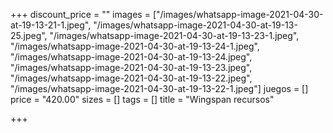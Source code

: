 +++
discount_price = ""
images = ["/images/whatsapp-image-2021-04-30-at-19-13-21-1.jpeg", "/images/whatsapp-image-2021-04-30-at-19-13-25.jpeg", "/images/whatsapp-image-2021-04-30-at-19-13-23-1.jpeg", "/images/whatsapp-image-2021-04-30-at-19-13-24-1.jpeg", "/images/whatsapp-image-2021-04-30-at-19-13-24.jpeg", "/images/whatsapp-image-2021-04-30-at-19-13-23.jpeg", "/images/whatsapp-image-2021-04-30-at-19-13-22.jpeg", "/images/whatsapp-image-2021-04-30-at-19-13-22-1.jpeg"]
juegos = []
price = "420.00"
sizes = []
tags = []
title = "Wingspan recursos"

+++
